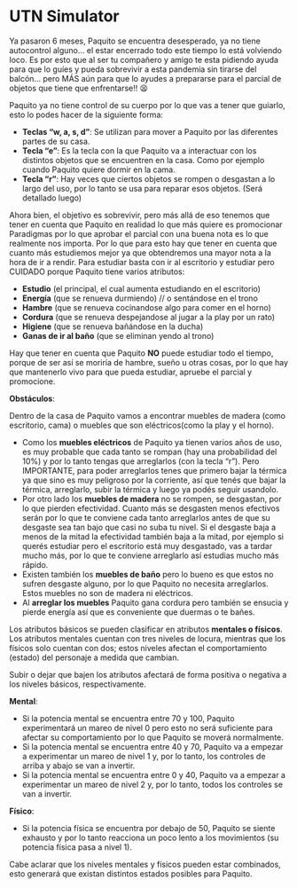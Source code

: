# UTN Simulator

Ya pasaron 6 meses, Paquito se encuentra desesperado, ya no tiene
autocontrol alguno... el estar encerrado todo este tiempo lo está
volviendo loco. Es por esto que al ser tu compañero y amigo te esta
pidiendo ayuda para que lo guíes y pueda sobrevivir a esta pandemia sin
tirarse del balcón... pero MÁS aún para que lo ayudes a prepararse para
el parcial de objetos que tiene que enfrentarse!! 😫

Paquito ya no tiene control de su cuerpo por lo que vas a tener que guiarlo, esto lo podes hacer de la siguiente forma:
-   **Teclas “w, a, s, d”**: Se utilizan para mover a Paquito por las
    diferentes partes de su casa.
-   **Tecla “e”**: Es la tecla con la que Paquito va a interactuar con los
    distintos objetos que se encuentren en la casa. Como por ejemplo
    cuando Paquito quiere dormir en la cama.
-   **Tecla “r”**: Hay veces que ciertos objetos se rompen o desgastan a lo
    largo del uso, por lo tanto se usa para reparar esos objetos. (Será
    detallado luego)

Ahora bien, el objetivo es sobrevivir, pero más allá de eso tenemos que
tener en cuenta que Paquito en realidad lo que más quiere es promocionar
Paradigmas por lo que aprobar el parcial con una buena nota es lo que
realmente nos importa. Por lo que para esto hay que tener en cuenta que
cuanto más estudiemos mejor ya que obtendremos una mayor nota a la hora
de ir a rendir. Para estudiar basta con ir al escritorio y estudiar pero
CUIDADO porque Paquito tiene varios atributos:
- **Estudio** (el principal,
el cual aumenta estudiando en el escritorio) 
- **Energía** (que se renueva
durmiendo) // o sentándose en el trono 
- **Hambre** (que se renueva
cocinandose algo para comer en el horno) 
- **Cordura** (que se renueva
despejandose al jugar a la play por un rato) 
- **Higiene** (que se renueva
bañándose en la ducha) 
- **Ganas de ir al baño** (que se eliminan yendo al
trono)

Hay que tener en cuenta que Paquito **NO** puede estudiar todo el tiempo,
porque de ser así se moriría de hambre, sueño u otras cosas, por lo que
hay que mantenerlo vivo para que pueda estudiar, apruebe el parcial y
promocione.

**Obstáculos**: 

Dentro de la casa de Paquito vamos a encontrar muebles de
madera (como escritorio, cama) o muebles que son eléctricos(como la play
y el horno). 

- Como los **muebles eléctricos** de Paquito ya tienen varios
años de uso, es muy probable que cada tanto se rompan (hay una
probabilidad del 10%) y por lo tanto tengas que arreglarlos (con la
tecla “r”). Pero IMPORTANTE, para poder arreglarlos tenes que primero
bajar la térmica ya que sino es muy peligroso por la corriente, así que
tenés que bajar la térmica, arreglarlo, subir la térmica y luego ya
podés seguir usandolo. 
- Por otro lado los **muebles de madera** no se
rompen, se desgastan, por lo que pierden efectividad. Cuanto más se
desgasten menos efectivos serán por lo que te conviene cada tanto
arreglarlos antes de que su desgaste sea tan bajo que casi no suba tu
nivel. Si el desgaste baja a menos de la mitad la efectividad también
baja a la mitad, por ejemplo si querés estudiar pero el escritorio está
muy desgastado, vas a tardar mucho más, por lo que te conviene
arreglarlo así estudias mucho más rápido. 
- Existen también los **muebles
de baño** pero lo bueno es que estos no sufren desgaste alguno, por lo que
Paquito no necesita arreglarlos. Estos muebles no son de madera ni
eléctricos. 
- Al **arreglar los muebles** Paquito gana cordura pero también
se ensucia y pierde energía así que es conveniente que duermas o te
bañes.

Los atributos básicos se pueden clasificar en atributos **mentales o
físicos**. Los atributos mentales cuentan con tres niveles de locura,
mientras que los físicos solo cuentan con dos; estos niveles afectan el
comportamiento (estado) del personaje a medida que cambian.

Subir o dejar que bajen los atributos afectará de forma positiva o
negativa a los niveles básicos, respectivamente.

**Mental**: 

- Si la potencia mental se encuentra entre 70 y 100, Paquito
experimentará un mareo de nivel 0 pero esto no será suficiente para
afectar su comportamiento por lo que Paquito se moverá normalmente. 
- Si la potencia mental se encuentra entre 40 y 70, Paquito va a empezar a
experimentar un mareo de nivel 1 y, por lo tanto, los controles de
arriba y abajo se van a invertir. 
- Si la potencia mental se encuentra
entre 0 y 40, Paquito va a empezar a experimentar un mareo de nivel 2 y,
por lo tanto, todos los controles se van a invertir. 

**Físico**: 

- Si la potencia física se encuentra por debajo de 50, Paquito se siente
exhausto y por lo tanto reacciona un poco lento a los movimientos (su
potencia física pasa a nivel 1).

Cabe aclarar que los niveles mentales y físicos pueden estar combinados,
esto generará que existan distintos estados posibles para Paquito.

